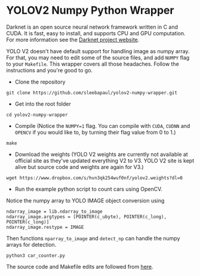# YOLOV2 Numpy Python Wrapper

Darknet is an open source neural network framework written in C and CUDA. It is fast, easy to install, and supports CPU and GPU computation. For more information see the [Darknet project website](https://pjreddie.com/darknet/install/).

YOLO V2 doesn't have default support for handling image as numpy array. For that, you may need to edit some of the source files, and add `NUMPY` flag to your `Makefile`. This wrapper covers all those headaches. Follow the instructions and you're good to go. 

* Clone the repository

```git clone https://github.com/sleebapaul/yolov2-numpy-wrapper.git```

* Get into the root folder 

```cd yolov2-numpy-wrapper```

* Compile (Notice the `NUMPY=1` flag. You can compile with `CUDA`, `CUDNN` and `OPENCV` if you would like to, by turning their flag value from 0 to 1.)

```make```

* Download the weights (YOLO V2 weights are currently not available at official site as they've updated everything V2 to V3. YOLO V2 site is kept alive but source code and weights are again for V3.)

```wget https://www.dropbox.com/s/hvn3qk254wuf0nf/yolov2.weights?dl=0```

* Run the example python script to count cars using OpenCV. 

Notice the numpy array to YOLO IMAGE object conversion using 

```
ndarray_image = lib.ndarray_to_image
ndarray_image.argtypes = [POINTER(c_ubyte), POINTER(c_long), POINTER(c_long)]
ndarray_image.restype = IMAGE
```

Then functions `nparray_to_image` and `detect_np` can handle the numpy arrays for detection. 

```python3 car_counter.py```

The source code and Makefile edits are followed from [here](https://github.com/pjreddie/darknet/issues/289#issuecomment-342448358). 